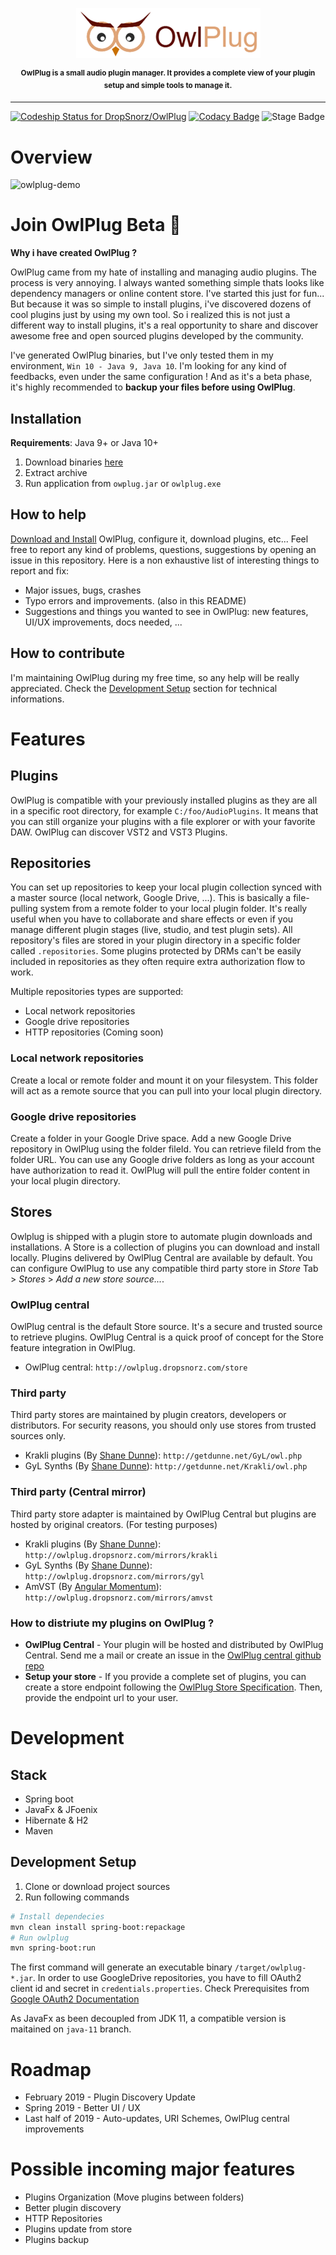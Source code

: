  
<p align="center">
<img src="doc/owlplug-logo.png">
</p>
<p align="center">
<sup>
<b>OwlPlug is a small audio plugin manager. It provides a complete view of your plugin setup and simple tools to manage it.</b>
</sup>
</p>

---

[ ![Codeship Status for DropSnorz/OwlPlug](https://app.codeship.com/projects/29447280-727d-0136-a8a6-3675cf281030/status?branch=master)](https://app.codeship.com/projects/299436)
[![Codacy Badge](https://api.codacy.com/project/badge/Grade/e6b8ee875daa4f74b5bf1cc8fee6df63)](https://www.codacy.com?utm_source=github.com&amp;utm_medium=referral&amp;utm_content=DropSnorz/OwlPlug&amp;utm_campaign=Badge_Grade_Dashboard)
![Stage Badge](https://img.shields.io/badge/stage-alpha-blue.svg)


# Overview

![owlplug-demo](http://dropsnorz.com/projects/owlplug/owlplug.gif)

# Join OwlPlug Beta  :rocket:


**Why i have created OwlPlug ?** 

OwlPlug came from my hate of installing and managing audio plugins. The process is very annoying. I always wanted something simple thats looks like dependency managers or online content store. I've started this just for fun... But because it was so simple to install plugins, i've discovered dozens of cool plugins just by using my own tool. So i realized this is not just a different way to install plugins, it's a real opportunity to share and discover awesome free and open sourced plugins developed by the community. 

I've generated OwlPlug binaries, but I've only tested them in my environment, `Win 10 - Java 9, Java 10`. I'm looking for any kind of feedbacks, even under the same configuration ! And as it's a beta phase, it's highly recommended to **backup your files before using OwlPlug**.

## Installation

**Requirements**: Java 9+ or Java 10+

1. Download binaries [here](http://github.com/dropsnorz/owlplug/releases)
2. Extract archive
3. Run application from `owplug.jar` or `owlplug.exe`


## How to help

[Download and Install](https://github.com/DropSnorz/OwlPlug/releases) OwlPlug, configure it, download plugins, etc... Feel free to report any kind of problems, questions, suggestions by opening an issue in this repository. Here is a non exhaustive list of interesting things to report and fix:

* Major issues, bugs, crashes
* Typo errors and improvements. (also in this README)
* Suggestions and things you wanted to see in OwlPlug: new features, UI/UX improvements, docs needed, ...


## How to contribute

I'm maintaining OwlPlug during my free time, so any help will be really appreciated. Check the [Development Setup](#development-setup) section for technical informations.

# Features

## Plugins

OwlPlug is compatible with your previously installed plugins as they are all in a specific root directory, for example `C:/foo/AudioPlugins`. It means that you can still organize your plugins with a file explorer or with your favorite DAW. 
OwlPlug can discover VST2 and VST3 Plugins.


## Repositories

You can set up repositories to keep your local plugin collection synced with a master source (local network, Google Drive, ...). This is basically a file-pulling system from a remote folder to your local plugin folder. It's really useful when you have to collaborate and share effects or even if you manage different plugin stages (live, studio, and test plugin sets). All repository's files are stored in your plugin directory in a specific folder called `.repositories`. Some plugins protected by DRMs can't be easily included in repositories as they often require extra authorization flow to work. 

Multiple repositories types are supported:
* Local network repositories
* Google drive repositories
* HTTP repositories (Coming soon)


### Local network repositories

Create a local or remote folder and mount it on your filesystem. This folder will act as a remote source that you can pull into your local plugin directory.


### Google drive repositories

Create a folder in your Google Drive space. Add a new Google Drive repository in OwlPlug using the folder fileId. You can retrieve fileId from the folder URL. You can use any Google drive folders as long as your account have authorization to read it. OwlPlug will pull the entire folder content in your local plugin directory.


## Stores 

Owlplug is shipped with a plugin store to automate plugin downloads and installations. A Store is a collection of plugins you can download and install locally. Plugins delivered by OwlPlug Central are available by default. You can configure OwlPlug to use any compatible third party store in *Store* Tab > *Stores* > *Add a new store source...*.


### OwlPlug central

OwlPlug central is the default Store source. It's a secure and trusted source to retrieve plugins. OwlPlug Central is a quick proof of concept for the Store feature integration in OwlPlug.

* OwlPlug central: `http://owlplug.dropsnorz.com/store `

### Third party

Third party stores are maintained by plugin creators, developers or distributors. For security reasons, you should only use stores from trusted sources only.

* Krakli plugins (By [Shane Dunne](http://getdunne.net/wiki/doku.php)): `http://getdunne.net/GyL/owl.php`
* GyL Synths (By [Shane Dunne](http://getdunne.net/wiki/doku.php)): `http://getdunne.net/Krakli/owl.php`


### Third party (Central mirror)

Third party store adapter is maintained by OwlPlug Central but plugins are hosted by original creators. (For testing purposes)

* Krakli plugins (By [Shane Dunne](http://getdunne.net/wiki/doku.php)): `http://owlplug.dropsnorz.com/mirrors/krakli`
* GyL Synths (By [Shane Dunne](http://getdunne.net/wiki/doku.php)): `http://owlplug.dropsnorz.com/mirrors/gyl`
* AmVST (By [Angular Momentum](http://www.amvst.com/)): `http://owlplug.dropsnorz.com/mirrors/amvst`

### How to distriute my plugins on OwlPlug ?

* **OwlPlug Central** - Your plugin will be hosted and distributed by OwlPlug Central. Send me a mail or create an issue in the [OwlPlug central github repo](http://github.com/dropsnorz/owlplug-central-static)
* **Setup your store** - If you provide a complete set of plugins, you can create a store endpoint following the [OwlPlug Store Specification](https://github.com/dropsnorz/owlplug). Then, provide the endpoint url to your user.

# Development

## Stack

* Spring boot
* JavaFx & JFoenix
* Hibernate & H2
* Maven


## Development Setup

1. Clone or download project sources
2. Run following commands
```sh
# Install dependecies
mvn clean install spring-boot:repackage
# Run owlplug
mvn spring-boot:run
```
The first command will generate an executable binary `/target/owlplug-*.jar`. In order to use GoogleDrive repositories, you have to fill OAuth2 client id and secret in `credentials.properties`. Check Prerequisites from [Google OAuth2 Documentation](https://developers.google.com/identity/protocols/OAuth2InstalledApp#prerequisites)

As JavaFx as been decoupled from JDK 11, a compatible version is maitained on `java-11` branch.


# Roadmap

- February 2019 - Plugin Discovery Update
- Spring 2019 - Better UI / UX
- Last half of 2019 - Auto-updates, URI Schemes, OwlPlug central improvements


# Possible incoming major features

- Plugins Organization (Move plugins between folders)
- Better plugin discovery
- HTTP Repositories
- Plugins update from store
- Plugins backup

